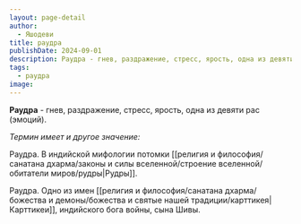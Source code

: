 ```yaml
---
layout: page-detail
author:
  - Яшодеви
title: раудра
publishDate: 2024-09-01
description: Раудра - гнев, раздражение, стресс, ярость, одна из девяти рас (эмоций).
tags:
  - раудра
image:
---
```

**Раудра** - гнев, раздражение, стресс, ярость, одна из девяти рас (эмоций).

*Термин имеет и другое значение:*

Раудра. В индийской мифологии потомки [[религия и философия/санатана дхарма/законы и силы вселенной/строение вселенной/обитатели миров/рудры|Рудры]].

Раудра. Одно из имен [[религия и философия/санатана дхарма/божества и демоны/божества и святые нашей традиции/карттикея|Карттикеи]], индийского бога войны, сына Шивы.


